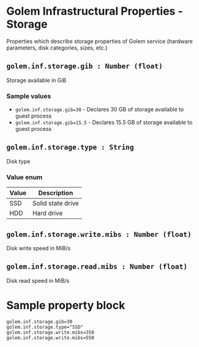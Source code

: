 # Golem Infrastructural Properties - Storage
Properties which describe storage properties of Golem service (hardware parameters, disk categories, sizes, etc.)

## `golem.inf.storage.gib : Number (float)`
Storage available in GiB
### Sample values
* `golem.inf.storage.gib=30` - Declares 30 GB of storage available to guest process
* `golem.inf.storage.gib=15.5` - Declares 15.5 GB of storage available to guest process


## `golem.inf.storage.type : String`
Disk type
### Value enum
|Value| Description |
|---|---|
|SSD|Solid state drive|
|HDD|Hard drive|

## `golem.inf.storage.write.mibs : Number (float)`
Disk write speed in MiB/s

## `golem.inf.storage.read.mibs : Number (float)`
Disk read speed in MiB/s


# Sample property block
```
golem.inf.storage.gib=30
golem.inf.storage.type="SSD"
golem.inf.storage.write.mibs=350
golem.inf.storage.write.mibs=550

```
